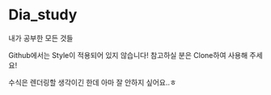 # Dia_study

내가 공부한 모든 것들

Github에서는 Style이 적용되어 있지 않습니다! 참고하실 분은 Clone하여 사용해 주세요!

수식은 렌더링할 생각이긴 한데 아마 잘 안하지 싶어요..ㅎ
